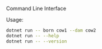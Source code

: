 Command Line Interface

Usage:

```bash
dotnet run -- born cow1 --dam cow2
dotnet run -- --help
dotnet run -- --version
```